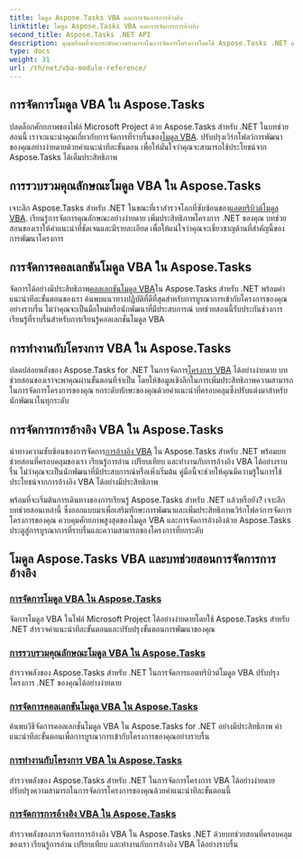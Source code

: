 ```yaml
---
title: โมดูล Aspose.Tasks VBA และการจัดการการอ้างอิง
linktitle: โมดูล Aspose.Tasks VBA และการจัดการการอ้างอิง
second_title: Aspose.Tasks .NET API
description: คุณพร้อมที่จะยกระดับความสามารถในการจัดการโครงการโดยใช้ Aspose.Tasks .NET แล้วหรือยัง? เจาะลึกบทช่วยสอนที่ครอบคลุมของเราสำหรับโมดูล VBA และการจัดการข้อมูลอ้างอิง
type: docs
weight: 31
url: /th/net/vba-module-reference/
---
```


## การจัดการโมดูล VBA ใน Aspose.Tasks

 ปลดล็อกศักยภาพของไฟล์ Microsoft Project ด้วย Aspose.Tasks สำหรับ .NET ในบทช่วยสอนนี้ เราจะแนะนำคุณเกี่ยวกับการจัดการที่ราบรื่นของ[โมดูล VBA](./managing-vba-modules/). ปรับปรุงเวิร์กโฟลว์การพัฒนาของคุณอย่างง่ายดายด้วยคำแนะนำทีละขั้นตอน เพื่อให้มั่นใจว่าคุณจะสามารถใช้ประโยชน์จาก Aspose.Tasks ได้เต็มประสิทธิภาพ

## การรวบรวมคุณลักษณะโมดูล VBA ใน Aspose.Tasks

 เจาะลึก Aspose.Tasks สำหรับ .NET ในขณะที่เราสำรวจโลกที่ซับซ้อนของ[แอตทริบิวต์โมดูล VBA](./vba-module-attribute-collection/). เรียนรู้การจัดการคุณลักษณะอย่างง่ายดาย เพิ่มประสิทธิภาพโครงการ .NET ของคุณ บทช่วยสอนของเราให้คำแนะนำที่ชัดเจนและมีรายละเอียด เพื่อให้แน่ใจว่าคุณจะเชี่ยวชาญด้านที่สำคัญนี้ของการพัฒนาโครงการ

## การจัดการคอลเลกชันโมดูล VBA ใน Aspose.Tasks

 จัดการได้อย่างมีประสิทธิภาพ[คอลเลกชันโมดูล VBA](./vba-module-collections/)ใน Aspose.Tasks สำหรับ .NET พร้อมคำแนะนำทีละขั้นตอนของเรา ค้นพบแนวทางปฏิบัติที่ดีที่สุดสำหรับการบูรณาการเข้ากับโครงการของคุณอย่างราบรื่น ไม่ว่าคุณจะเป็นมือใหม่หรือนักพัฒนาที่มีประสบการณ์ บทช่วยสอนนี้รับประกันช่วงการเรียนรู้ที่ราบรื่นสำหรับการเรียนรู้คอลเลกชั่นโมดูล VBA

## การทำงานกับโครงการ VBA ใน Aspose.Tasks

 ปลดปล่อยพลังของ Aspose.Tasks for .NET ในการจัดการ[โครงการ VBA](./vba-projects/) ได้อย่างง่ายดาย บทช่วยสอนของเราจะพาคุณผ่านขั้นตอนที่จำเป็น โดยให้ข้อมูลเชิงลึกในการเพิ่มประสิทธิภาพความสามารถในการจัดการโครงการของคุณ ยกระดับทักษะของคุณด้วยคำแนะนำที่ครอบคลุมซึ่งปรับแต่งมาสำหรับนักพัฒนาในทุกระดับ

## การจัดการการอ้างอิง VBA ใน Aspose.Tasks

 นำทางความซับซ้อนของการจัดการ[การอ้างอิง VBA](./vba-references/) ใน Aspose.Tasks สำหรับ .NET พร้อมบทช่วยสอนที่ครอบคลุมของเรา เรียนรู้การอ่าน เปรียบเทียบ และทำงานกับการอ้างอิง VBA ได้อย่างราบรื่น ไม่ว่าคุณจะเป็นนักพัฒนาที่มีประสบการณ์หรือเพิ่งเริ่มต้น คู่มือนี้จะช่วยให้คุณมีความรู้ในการใช้ประโยชน์จากการอ้างอิง VBA ได้อย่างมีประสิทธิภาพ

พร้อมที่จะเริ่มต้นการเดินทางของการเรียนรู้ Aspose.Tasks สำหรับ .NET แล้วหรือยัง? เจาะลึกบทช่วยสอนเหล่านี้ ซึ่งออกแบบมาเพื่อเสริมทักษะการพัฒนาและเพิ่มประสิทธิภาพเวิร์กโฟลว์การจัดการโครงการของคุณ ควบคุมศักยภาพสูงสุดของโมดูล VBA และการจัดการอ้างอิงด้วย Aspose.Tasks ประตูสู่การบูรณาการที่ราบรื่นและความสามารถของโครงการที่ยกระดับ
## โมดูล Aspose.Tasks VBA และบทช่วยสอนการจัดการการอ้างอิง
### [การจัดการโมดูล VBA ใน Aspose.Tasks](./managing-vba-modules/)
จัดการโมดูล VBA ในไฟล์ Microsoft Project ได้อย่างง่ายดายโดยใช้ Aspose.Tasks สำหรับ .NET สำรวจคำแนะนำทีละขั้นตอนและปรับปรุงขั้นตอนการพัฒนาของคุณ
### [การรวบรวมคุณลักษณะโมดูล VBA ใน Aspose.Tasks](./vba-module-attribute-collection/)
สำรวจพลังของ Aspose.Tasks สำหรับ .NET ในการจัดการแอตทริบิวต์โมดูล VBA ปรับปรุงโครงการ .NET ของคุณได้อย่างง่ายดาย
### [การจัดการคอลเลกชันโมดูล VBA ใน Aspose.Tasks](./vba-module-collections/)
ค้นพบวิธีจัดการคอลเลกชั่นโมดูล VBA ใน Aspose.Tasks for .NET อย่างมีประสิทธิภาพ คำแนะนำทีละขั้นตอนเพื่อการบูรณาการเข้ากับโครงการของคุณอย่างราบรื่น
### [การทำงานกับโครงการ VBA ใน Aspose.Tasks](./vba-projects/)
สำรวจพลังของ Aspose.Tasks สำหรับ .NET ในการจัดการโครงการ VBA ได้อย่างง่ายดาย ปรับปรุงความสามารถในการจัดการโครงการของคุณด้วยคำแนะนำทีละขั้นตอนนี้
### [การจัดการการอ้างอิง VBA ใน Aspose.Tasks](./vba-references/)
สำรวจพลังของการจัดการการอ้างอิง VBA ใน Aspose.Tasks .NET ด้วยบทช่วยสอนที่ครอบคลุมของเรา เรียนรู้การอ่าน เปรียบเทียบ และทำงานกับการอ้างอิง VBA ได้อย่างราบรื่น